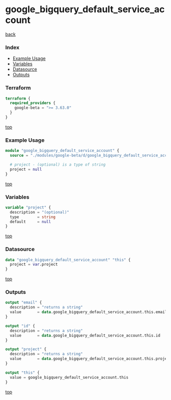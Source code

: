 # google_bigquery_default_service_account

[back](../google-beta.md)

### Index

- [Example Usage](#example-usage)
- [Variables](#variables)
- [Datasource](#datasource)
- [Outputs](#outputs)

### Terraform

```terraform
terraform {
  required_providers {
    google-beta = ">= 3.63.0"
  }
}
```

[top](#index)

### Example Usage

```terraform
module "google_bigquery_default_service_account" {
  source = "./modules/google-beta/d/google_bigquery_default_service_account"

  # project - (optional) is a type of string
  project = null
}
```

[top](#index)

### Variables

```terraform
variable "project" {
  description = "(optional)"
  type        = string
  default     = null
}
```

[top](#index)

### Datasource

```terraform
data "google_bigquery_default_service_account" "this" {
  project = var.project
}
```

[top](#index)

### Outputs

```terraform
output "email" {
  description = "returns a string"
  value       = data.google_bigquery_default_service_account.this.email
}

output "id" {
  description = "returns a string"
  value       = data.google_bigquery_default_service_account.this.id
}

output "project" {
  description = "returns a string"
  value       = data.google_bigquery_default_service_account.this.project
}

output "this" {
  value = google_bigquery_default_service_account.this
}
```

[top](#index)